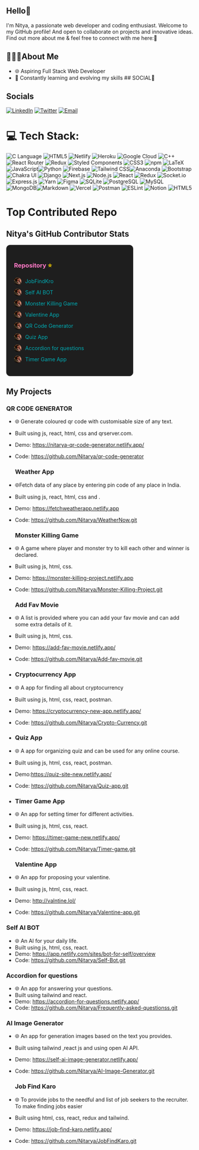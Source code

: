 

  ## Hello👋

 I'm Nitya, a passionate web developer and coding enthusiast. 
  Welcome to my GitHub profile! And open to collaborate on projects and innovative ideas. Find out more about me & feel free to connect with me here:🌟
   ## 🧍🏻‍♀️About Me 
   - 🌐 Aspiring Full Stack Web Developer 
   -  🚀 Constantly learning and evolving my skills
     ## SOCIAL👋

  ##  Socials
[![LinkedIn](https://img.shields.io/badge/LinkedIn-%230077B5.svg?logo=linkedin&logoColor=white)](https://www.linkedin.com/in/nitya-agarwal-developer/) [![Twitter](https://img.shields.io/badge/Twitter-%231DA1F2.svg?logo=Twitter&logoColor=white)](https://twitter.com/@153Nitya) [![Email](https://img.shields.io/badge/nitya.01.work@gmail.com-D14836?style=flat&logo=gmail&logoColor=white)](mailto:nitya.01.work@gmail.com)


# 💻 Tech Stack:
![C Language](https://img.shields.io/badge/C-%2300599C.svg?style=for-the-badge&logo=c&logoColor=white) ![HTML5](https://img.shields.io/badge/HTML5-%23E34F26.svg?style=for-the-badge&logo=html5&logoColor=white) ![Netlify](https://img.shields.io/badge/Netlify-%23000000.svg?style=for-the-badge&logo=netlify&logoColor=%23FFFFFF) ![Heroku](https://img.shields.io/badge/Heroku-%23430098.svg?style=for-the-badge&logo=heroku&logoColor=white) ![Google Cloud](https://img.shields.io/badge/Google%20Cloud-%234285F4.svg?style=for-the-badge&logo=google-cloud&logoColor=white) ![C++](https://img.shields.io/badge/C++-%2300599C.svg?style=for-the-badge&logo=c%2B%2B&logoColor=white)![React Router](https://img.shields.io/badge/React%20Router-%2361DAFB.svg?style=for-the-badge&logo=react-router&logoColor=white) ![Redux](https://img.shields.io/badge/Redux-%23764ABC.svg?style=for-the-badge&logo=redux&logoColor=white) ![Styled Components](https://img.shields.io/badge/Styled%20Components-%23DB7093.svg?style=for-the-badge&logo=styled-components&logoColor=white)  ![CSS3](https://img.shields.io/badge/CSS3-%231572B6.svg?style=for-the-badge&logo=css3&logoColor=white) ![npm](https://img.shields.io/badge/npm-%23000000.svg?style=for-the-badge&logo=npm&logoColor=white)
![LaTeX](https://img.shields.io/badge/LaTeX-%23008080.svg?style=for-the-badge&logo=latex&logoColor=white) ![JavaScript](https://img.shields.io/badge/JavaScript-%23F7DF1E.svg?style=for-the-badge&logo=javascript&logoColor=black)![Python](https://img.shields.io/badge/Python-%233776AB.svg?style=for-the-badge&logo=python&logoColor=white) ![Firebase](https://img.shields.io/badge/Firebase-%23FFCA28.svg?style=for-the-badge&logo=firebase&logoColor=black) ![Tailwind CSS](https://img.shields.io/badge/Tailwind_CSS-%231a202c.svg?style=for-the-badge&logo=tailwind-css&logoColor=white)![Anaconda](https://img.shields.io/badge/Anaconda-%2342B029.svg?style=for-the-badge&logo=anaconda&logoColor=white) ![Bootstrap](https://img.shields.io/badge/Bootstrap-%23563D7C.svg?style=for-the-badge&logo=bootstrap&logoColor=white) ![Chakra UI](https://img.shields.io/badge/Chakra_UI-%23319795.svg?style=for-the-badge&logo=chakra-ui&logoColor=white) ![Django](https://img.shields.io/badge/Django-%23092E20.svg?style=for-the-badge&logo=django&logoColor=white) ![Next.js](https://img.shields.io/badge/Next.js-%23000000.svg?style=for-the-badge&logo=next.js&logoColor=white)
![Node.js](https://img.shields.io/badge/Node.js-%23339933.svg?style=for-the-badge&logo=node.js&logoColor=white) ![React](https://img.shields.io/badge/React-%2361DAFB.svg?style=for-the-badge&logo=react&logoColor=white) ![Redux](https://img.shields.io/badge/Redux-%23764ABC.svg?style=for-the-badge&logo=redux&logoColor=white) ![Socket.io](https://img.shields.io/badge/Socket.io-%23000000.svg?style=for-the-badge&logo=socket.io&logoColor=white)![Express.js](https://img.shields.io/badge/Express.js-%23404D59.svg?style=for-the-badge) ![Yarn](https://img.shields.io/badge/Yarn-%232C8EBB.svg?style=for-the-badge&logo=yarn&logoColor=white)
![Figma](https://img.shields.io/badge/Figma-%23F24E1E.svg?style=for-the-badge&logo=figma&logoColor=white) ![SQLite](https://img.shields.io/badge/SQLite-%23003B57.svg?style=for-the-badge&logo=sqlite&logoColor=white) ![PostgreSQL](https://img.shields.io/badge/PostgreSQL-%23316192.svg?style=for-the-badge&logo=postgresql&logoColor=white) ![MySQL](https://img.shields.io/badge/MySQL-%234479A1.svg?style=for-the-badge&logo=mysql&logoColor=white) ![MongoDB](https://img.shields.io/badge/MongoDB-%234ea94b.svg?style=for-the-badge&logo=mongodb&logoColor=white)![Markdown](https://img.shields.io/badge/Markdown-%23000000.svg?style=for-the-badge&logo=markdown&logoColor=white) ![Vercel](https://img.shields.io/badge/Vercel-%23000000.svg?style=for-the-badge&logo=vercel&logoColor=white) ![Postman](https://img.shields.io/badge/Postman-%23FF6C37.svg?style=for-the-badge&logo=postman&logoColor=white) ![ESLint](https://img.shields.io/badge/ESLint-%234B32C3.svg?style=for-the-badge&logo=eslint&logoColor=white) ![Notion](https://img.shields.io/badge/Notion-%23000000.svg?style=for-the-badge&logo=notion&logoColor=white) ![HTML5](https://img.shields.io/badge/html5-%23E34F26.svg?style=for-the-badge&logo=html5&logoColor=white)


# Top Contributed Repo

## Nitya's GitHub Contributor Stats

<div style="border: 1px solid #333; border-radius: 10px; padding: 20px; background-color: #1e1e1e; color: #e0e0e0; width: 300px;">
  <h3 style="color: #ff79c6;">Repository <span style="color: gold;">⭐</span></h3>
  <ul style="list-style: none; padding: 0;">
    <li style="display: flex; align-items: center; margin-bottom: 10px;">
      <img src="https://github.com/Nitarya/Nitarya/blob/main/github%20photo.jpg?raw=true" alt="Avatar" style="width: 20px; height: 20px; border-radius: 50%; margin-right: 10px;">
      <a href="https://job-find-karo.netlify.app/" style="color: #00adb5; text-decoration: none;">JobFindKro</a>
    </li>
    <li style="display: flex; align-items: center; margin-bottom: 10px;">
      <img src="https://github.com/Nitarya/Nitarya/blob/main/github%20photo.jpg?raw=true" alt="Avatar" style="width: 20px; height: 20px; border-radius: 50%; margin-right: 10px;">
      <a href="https://app.netlify.com/sites/bot-for-self/overview" style="color: #00adb5; text-decoration: none;">Self AI BOT</a>
    </li>
    <li style="display: flex; align-items: center; margin-bottom: 10px;">
      <img src="https://github.com/Nitarya/Nitarya/blob/main/github%20photo.jpg?raw=true" alt="Avatar" style="width: 20px; height: 20px; border-radius: 50%; margin-right: 10px;">
      <a href="https://monster-killing-project.netlify.app" style="color: #00adb5; text-decoration: none;">Monster Killing Game</a>
    </li>
    <li style="display: flex; align-items: center; margin-bottom: 10px;">
      <img src="https://github.com/Nitarya/Nitarya/blob/main/github%20photo.jpg?raw=true" alt="Avatar" style="width: 20px; height: 20px; border-radius: 50%; margin-right: 10px;">
      <a href="http://valntine.lol/" style="color: #00adb5; text-decoration: none;">Valentine App</a>
    </li>
    <li style="display: flex; align-items: center; margin-bottom: 10px;">
      <img src="https://github.com/Nitarya/Nitarya/blob/main/github%20photo.jpg?raw=true" alt="Avatar" style="width: 20px; height: 20px; border-radius: 50%; margin-right: 10px;">
      <a href="https://nitarya-qr-code-generator.netlify.app/" style="color: #00adb5; text-decoration: none;">QR Code Generator</a>
    </li>
    <li style="display: flex; align-items: center; margin-bottom: 10px;">
      <img src="https://github.com/Nitarya/Nitarya/blob/main/github%20photo.jpg?raw=true" alt="Avatar" style="width: 20px; height: 20px; border-radius: 50%; margin-right: 10px;">
      <a href="https://quiz-site-new.netlify.app/" style="color: #00adb5; text-decoration: none;">Quiz App</a>
    </li>
    <li style="display: flex; align-items: center; margin-bottom: 10px;">
      <img src="https://github.com/Nitarya/Nitarya/blob/main/github%20photo.jpg?raw=true" alt="Avatar" style="width: 20px; height: 20px; border-radius: 50%; margin-right: 10px;">
      <a href="https://accordion-for-questions.netlify.app/" style="color: #00adb5; text-decoration: none;">Accordion for questions</a>
    </li>
    <li style="display: flex; align-items: center; margin-bottom: 10px;">
      <img src="https://github.com/Nitarya/Nitarya/blob/main/github%20photo.jpg?raw=true" alt="Avatar" style="width: 20px; height: 20px; border-radius: 50%; margin-right: 10px;">
      <a href="https://timer-game-new.netlify.app/" style="color: #00adb5; text-decoration: none;">Timer Game App</a>
    </li>
  </ul>
</div>

   
  ##  My Projects
### QR CODE GENERATOR
 - 🌐 Generate coloured qr code with customisable size of any text.
 - Built using js, react, html, css and qrserver.com.
 - Demo: https://nitarya-qr-code-generator.netlify.app/
 - Code: https://github.com/Nitarya/qr-code-generator

   ### Weather App
 - 🌐Fetch data of any place by entering pin code of any place in India.
 - Built using js, react, html, css and .
 - Demo: https://fetchweatherapp.netlify.app
 - Code: https://github.com/Nitarya/WeatherNow.git

    ### Monster Killing Game
 - 🌐 A game where player and monster try to kill each other and winner is declared.
 - Built using js, html, css.
 - Demo: https://monster-killing-project.netlify.app
 - Code: https://github.com/Nitarya/Monster-Killing-Project.git

    ### Add Fav Movie
 - 🌐 A list is provided where you can add your fav movie and can add some extra details of it.
 - Built using js, html, css.
 - Demo: https://add-fav-movie.netlify.app/
 - Code: https://github.com/Nitarya/Add-fav-movie.git
 - 
    ### Cryptocurrency App
 - 🌐 A app for finding all about cryptocurrency
 -  Built using js, html, css, react, postman.
 - Demo: https://cryptocurrency-new-app.netlify.app/
 - Code: https://github.com/Nitarya/Crypto-Currency.git

 - 
    ### Quiz App
 - 🌐 A app for organizing quiz and can be used for any online course.
 -  Built using js, html, css, react, postman.
 - Demo:https://quiz-site-new.netlify.app/
 - Code: https://github.com/Nitarya/Quiz-app.git

 - ### Timer Game App
 - 🌐 An app for setting timer for different activities.
 -  Built using js, html, css, react.
 - Demo: https://timer-game-new.netlify.app/
 - Code: https://github.com/Nitarya/Timer-game.git

      ### Valentine App
 - 🌐 An app for proposing your valentine.
 -  Built using js, html, css, react.
 - Demo: http://valntine.lol/
 - Code: https://github.com/Nitarya/Valentine-app.git

 ### Self AI BOT
 - 🌐 An AI for your daily life.
 -  Built using js, html, css, react.
 - Demo: https://app.netlify.com/sites/bot-for-self/overview
 - Code: https://github.com/Nitarya/Self-Bot.git

  ### Accordion for questions
 - 🌐 An app for answering your questions.
 -  Built using tailwind and react.
 - Demo: https://accordion-for-questions.netlify.app/
 - Code: https://github.com/Nitarya/Frequently-asked-questionss.git

  ### AI Image Generator
 - 🌐 An app for generation images based on the text you provides.
 -  Built using tailwind ,react js and using open AI API.
 - Demo: https://self-ai-image-generator.netlify.app/
 - Code: https://github.com/Nitarya/AI-Image-Generator.git

   
    ### Job Find Karo
 - 🌐 To provide jobs to the needful and list of job seekers to the recruiter. To make finding jobs easier
 -  Built using html, css, react, redux and tailwind.
 - Demo: https://job-find-karo.netlify.app/
 - Code: https://github.com/Nitarya/JobFindKaro.git







